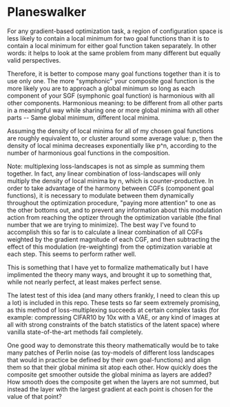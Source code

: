# Planeswalker

For any gradient-based optimization task, a region of configuration space is less likely to contain
a local minimum for two goal functions than it is to contain a local minimum for either goal
function taken separately. In other words: it helps to look at the same problem from many different
but equally valid perspectives.

Therefore, it is better to compose many goal functions together than it is to use only one. The more
"symphonic" your composite goal function is the more likely you are to approach a global minimum so
long as each component of your SGF (symphonic goal function) is harmonious with all other
components. Harmonious meaning: to be different from all other parts in a meaningful way while
sharing one or more global minima with all other parts -- Same global minimum, different local
minima.

Assuming the density of local minima for all of my chosen goal functions are roughly equivalent to,
or cluster around some average value: p, then the density of local minima decreases exponentially
like p^n, according to the number of harmonious goal functions in the composition.

Note: multiplexing loss-landscapes is not as simple as summing them together. In fact, any linear
combination of loss-landscapes will only multiply the density of local minima by n, which is
counter-productive. In order to take advantage of the harmony between CGFs (component goal
functions), it is necessary to modulate between them dynamically throughout the optimization
procedure, "paying more attention" to one as the other bottoms out, and to prevent any information
about this modulation action from reaching the optizer through the optimization variable (the final
number that we are trying to minimize). The best way I've found to accomplish this so far is to
calculate a linear combination of all CGFs weighted by the gradient magnitude of each CGF, and then
subtracting the effect of this modulation (re-weighting) from the optimization variable at each step. This
seems to perform rather well.

This is something that I have yet to formalize mathematically but I have implimented the theory many
ways, and brought it up to something that, while not nearly perfect, at least makes perfect sense.

The latest test of this idea (and many others frankly, I need to clean this up a lot) is included in
this repo. These tests so far seem extremely promising, as this method of loss-multiplexing succeeds
at certain complex tasks (for example: compressing CIFAR10 by 10x with a VAE, or any kind of images
at all with strong constraints of the batch statistics of the latent space) where vanilla
state-of-the-art methods fail completely.

One good way to demonstrate this theory mathematically would be to take many patches of Perlin noise
(as toy-models of different loss landscapes that would in practice be defined by their own
goal-functions) and align them so that their global minima sit atop each other. How quickly does the
composite get smoother outside the global minima as layers are added? How smooth does the composite
get when the layers are not summed, but instead the layer with the largest gradient at each point is
chosen for the value of that point?
